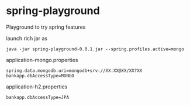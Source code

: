# spring-playground
Playground to try spring features

launch rich jar as
```
java -jar spring-playground-0.0.1.jar --spring.profiles.active=mongo
```
application-mongo.properties
```
spring.data.mongodb.uri=mongodb+srv://XX:XX@XX/XX?XX
bankapp.dbAccessType=MONGO
```
application-h2.properties
```
bankapp.dbAccessType=JPA
```
